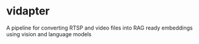 # vidapter
A pipeline for converting RTSP and video files into RAG ready embeddings using vision and language models
